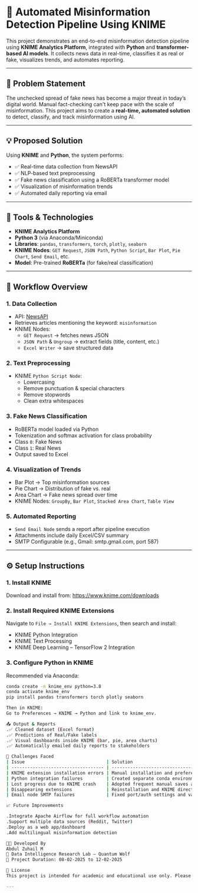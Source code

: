 # 🧠 Automated Misinformation Detection Pipeline Using KNIME

This project demonstrates an end-to-end misinformation detection pipeline using **KNIME Analytics Platform**, integrated with **Python** and **transformer-based AI models**. It collects news data in real-time, classifies it as real or fake, visualizes trends, and automates reporting.

---

## 📌 Problem Statement

The unchecked spread of fake news has become a major threat in today’s digital world. Manual fact-checking can't keep pace with the scale of misinformation. This project aims to create a **real-time, automated solution** to detect, classify, and track misinformation using AI.

---

## 💡 Proposed Solution

Using **KNIME** and **Python**, the system performs:

- ✅ Real-time data collection from NewsAPI  
- ✅ NLP-based text preprocessing  
- ✅ Fake news classification using a RoBERTa transformer model  
- ✅ Visualization of misinformation trends  
- ✅ Automated daily reporting via email  

---

## 🔧 Tools & Technologies

- **KNIME Analytics Platform**
- **Python 3** (via Anaconda/Miniconda)
- **Libraries**: `pandas`, `transformers`, `torch`, `plotly`, `seaborn`
- **KNIME Nodes**: `GET Request`, `JSON Path`, `Python Script`, `Bar Plot`, `Pie Chart`, `Send Email`, etc.
- **Model**: Pre-trained **RoBERTa** (for fake/real classification)

---

## 🧭 Workflow Overview

### 1. **Data Collection**
- API: [NewsAPI](https://newsapi.org/)
- Retrieves articles mentioning the keyword: `misinformation`
- KNIME Nodes:
  - `GET Request` → fetches news JSON
  - `JSON Path` & `Ungroup` → extract fields (title, content, etc.)
  - `Excel Writer` → save structured data

### 2. **Text Preprocessing**
- KNIME `Python Script Node`:
  - Lowercasing
  - Remove punctuation & special characters
  - Remove stopwords
  - Clean extra whitespaces

### 3. **Fake News Classification**
- RoBERTa model loaded via Python
- Tokenization and softmax activation for class probability
- Class `0`: Fake News  
- Class `1`: Real News  
- Output saved to Excel

### 4. **Visualization of Trends**
- Bar Plot → Top misinformation sources  
- Pie Chart → Distribution of fake vs. real  
- Area Chart → Fake news spread over time  
- KNIME Nodes: `GroupBy`, `Bar Plot`, `Stacked Area Chart`, `Table View`

### 5. **Automated Reporting**
- `Send Email Node` sends a report after pipeline execution
- Attachments include daily Excel/CSV summary
- SMTP Configurable (e.g., Gmail: smtp.gmail.com, port 587)

---

## ⚙️ Setup Instructions

### 1. Install KNIME
Download and install from: https://www.knime.com/downloads

### 2. Install Required KNIME Extensions
Navigate to `File → Install KNIME Extensions`, then search and install:
- KNIME Python Integration
- KNIME Text Processing
- KNIME Deep Learning – TensorFlow 2 Integration

### 3. Configure Python in KNIME
Recommended via Anaconda:

```bash
conda create -n knime_env python=3.8
conda activate knime_env
pip install pandas transformers torch plotly seaborn

Then in KNIME:
Go to Preferences → KNIME → Python and link to knime_env.

📤 Output & Reports
.✅ Cleaned dataset (Excel format)
.✅ Predictions of Real/Fake labels
.✅ Visual dashboards inside KNIME (bar, pie, area charts)
.✅ Automatically emailed daily reports to stakeholders

🚧 Challenges Faced
| Issue                               | Solution                                                  |
| ----------------------------------- | --------------------------------------------------------- |
| KNIME extension installation errors | Manual installation and preference tuning                 |
| Python integration failures         | Created separate conda environment with specific packages |
| Lost progress due to KNIME crash    | Adopted frequent manual saves and backup strategy         |
| Disappearing extensions             | Reinstallation and KNIME directory reconfiguration        |
| Email node SMTP failures            | Fixed port/auth settings and validated credentials        |

📈 Future Improvements

.Integrate Apache Airflow for full workflow automation
.Support multiple data sources (Reddit, Twitter)
.Deploy as a web app/dashboard
.Add multilingual misinformation detection

👨‍💻 Developed By
Abdul Zuhail M
🧪 Data Intelligence Research Lab – Quantum Wolf
📅 Project Duration: 08-02-2025 to 12-02-2025

📃 License
This project is intended for academic and educational use only. Please refer to NewsAPI's Terms of Use before using in production.

---



